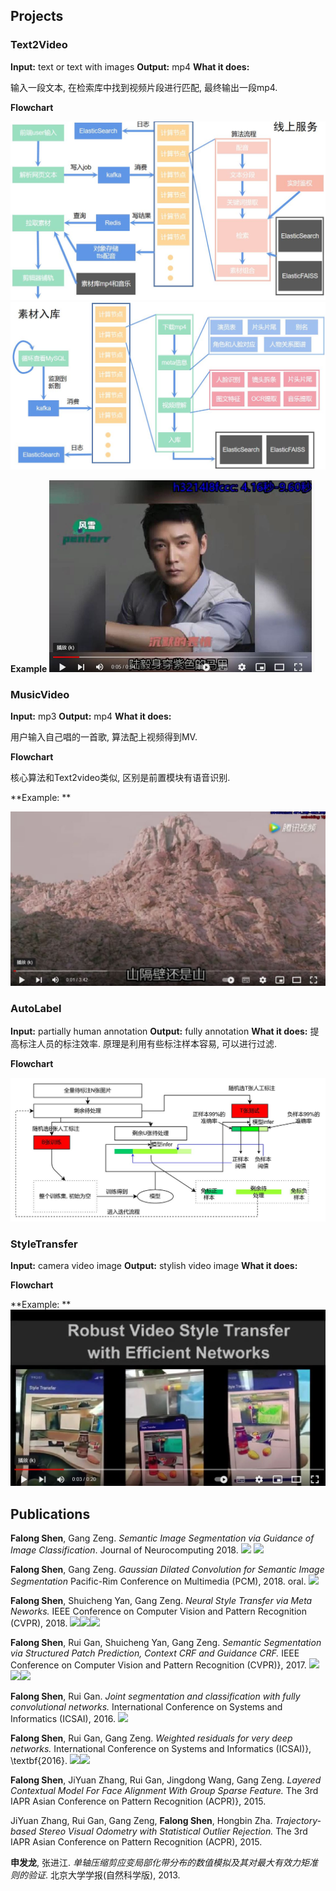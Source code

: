 ## Projects
### Text2Video
**Input:** text or text with images 
**Output:** mp4
**What it does:**

输入一段文本, 在检索库中找到视频片段进行匹配, 最终输出一段mp4.



**Flowchart**

<img src="图文转视频-线上服务.jpg" alt="图文转视频-线上服务" style="zoom:67%;" />



<img src="图文转视频-入库.jpg" alt="图文转视频-入库" style="zoom: 67%;" />



**Example**
[<img src="luyi_cover.jpg" alt="luyi_cover" style="zoom: 50%;" />](https://www.youtube.com/watch?v=dLKZrEcKA-U)


### MusicVideo
**Input:** mp3
**Output:** mp4
**What it does:**

用户输入自己唱的一首歌, 算法配上视频得到MV.



**Flowchart**

核心算法和Text2video类似, 区别是前置模块有语音识别.



**Example: **

[<img src="mv_cover.jpg" alt="mv_cover" style="zoom:50%;" />](https://www.youtube.com/watch?v=iGWFO7G2Xcg)





### AutoLabel
**Input:** partially human annotation
**Output:** fully annotation
**What it does:** 提高标注人员的标注效率.  原理是利用有些标注样本容易, 可以进行过滤.



**Flowchart**

<img src="autolabel.jpg" alt="image-20220603175052484" style="zoom: 67%;" />

### StyleTransfer
**Input:**  camera video image
**Output:** stylish video image
**What it does:**



**Flowchart**



**Example: **
[<img src="styletransfer.jpg" alt="Watch the video" style="zoom:50%;" />](https://www.youtube.com/watch?v=NXcGG1bF180)





## Publications

**Falong Shen**, Gang Zeng. *Semantic Image Segmentation via Guidance of Image Classification*. Journal of Neurocomputing 2018. [![](https://img.shields.io/badge/pdf-download-brightgreen)](https://www.researchgate.net/publication/328984489_Semantic_Image_Segmentation_via_Guidance_of_Image_Classification) [![](https://img.shields.io/badge/Cite-14-orange)]()

**Falong Shen**, Gang Zeng. *Gaussian Dilated Convolution for Semantic Image Segmentation* Pacific-Rim Conference on Multimedia (PCM), 2018. oral. [![](https://img.shields.io/badge/pdf-download-brightgreen)](https://link.springer.com/chapter/10.1007/978-3-030-00776-8_30)

 **Falong Shen**, Shuicheng Yan, Gang Zeng. *Neural Style Transfer via Meta Neworks.* IEEE Conference on Computer Vision and Pattern Recognition (CVPR), 2018. [![](https://img.shields.io/badge/pdf-download-brightgreen)](https://openaccess.thecvf.com/content_cvpr_2018/papers/Shen_Neural_Style_Transfer_CVPR_2018_paper.pdf)[![](https://img.shields.io/badge/Cite-87-orange)]()[![](https://img.shields.io/github/stars/shenfalong/styletransfer?style=social)](https://github.com/shenfalong/styletransfer)

**Falong Shen**, Rui Gan, Shuicheng Yan, Gang Zeng. *Semantic Segmentation via Structured Patch Prediction, Context CRF and Guidance CRF.* IEEE Conference on Computer Vision and Pattern Recognition (CVPR)}, 2017. [![](https://img.shields.io/badge/pdf-download-brightgreen)](https://openaccess.thecvf.com/content_cvpr_2017/papers/Shen_Semantic_Segmentation_via_CVPR_2017_paper.pdf)[![](https://img.shields.io/badge/Cite-67-orange)]()[![](https://img.shields.io/github/stars/shenfalong/segmodel?style=social)](https://github.com/shenfalong/segmodel)

**Falong Shen**, Rui Gan. *Joint segmentation and classification with fully convolutional networks.* International Conference on Systems and Informatics (ICSAI), 2016. [![](https://img.shields.io/badge/pdf-download-brightgreen)](https://ieeexplore.ieee.org/document/7810978)

**Falong Shen**, Rui Gan, Gang Zeng. *Weighted residuals for very deep networks.* International Conference on Systems and Informatics (ICSAI)}, \textbf{2016}. [![](https://img.shields.io/badge/pdf-download-brightgreen)](https://arxiv.org/pdf/1605.08831.pdf)[![](https://img.shields.io/badge/Cite-47-orange)]()

**Falong Shen**, JiYuan Zhang, Rui Gan, Jingdong Wang, Gang Zeng. *Layered Contextual Model For Face Alignment With Group Sparse Feature.* The 3rd IAPR Asian Conference on Pattern Recognition (ACPR)}, 2015.

JiYuan Zhang, Rui Gan, Gang Zeng, **Falong Shen**,  Hongbin Zha. *Trajectory-based Stereo Visual Odometry with Statistical Outlier Rejection.* The 3rd IAPR Asian Conference on Pattern Recognition (ACPR), 2015.

**申发龙**, 张进江. *单轴压缩剪应变局部化带分布的数值模拟及其对最大有效力矩准则的验证*. 北京大学学报(自然科学版), 2013.
